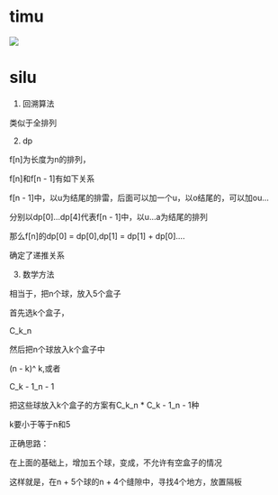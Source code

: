 # timu

![](pics/230329-1641/img-2023-03-29-11-55-30.png)

# silu

1. 回溯算法

类似于全排列

2. dp

f[n]为长度为n的排列，

f[n]和f[n - 1]有如下关系

f[n - 1]中，以u为结尾的排雷，后面可以加一个u，以o结尾的，可以加ou...

分别以dp[0]...dp[4]代表f[n - 1]中，以u...a为结尾的排列

那么f[n]的dp[0] = dp[0],dp[1] = dp[1] + dp[0]....

确定了递推关系

3. 数学方法

相当于，把n个球，放入5个盒子

首先选k个盒子，

C_k_n 

然后把n个球放入k个盒子中

 (n - k)^ k,或者

 C_k - 1_n - 1

把这些球放入k个盒子的方案有C_k_n  * C_k - 1_n - 1种

k要小于等于n和5

正确思路：

在上面的基础上，增加五个球，变成，不允许有空盒子的情况

这样就是，在n + 5个球的n + 4个缝隙中，寻找4个地方，放置隔板